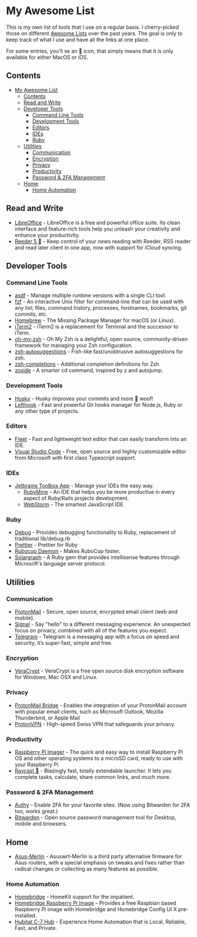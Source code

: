 # My Awesome List

This is my own list of tools that I use on a regular basis. I cherry-picked those on different [Awesome Lists](https://github.com/topics/awesome) over the past years.
The goal is only to keep track of what I use and have all the links at one place.

For some entries, you'll se an  icon, that simply means that it is only available for either MacOS or iOS.

## Contents

- [My Awesome List](#my-awesome-list)
  - [Contents](#contents)
  - [Read and Write](#read-and-write)
  - [Developer Tools](#developer-tools)
    - [Command Line Tools](#command-line-tools)
    - [Development Tools](#development-tools)
    - [Editors](#editors)
    - [IDEs](#ides)
    - [Ruby](#ruby)
  - [Utilities](#utilities)
    - [Communication](#communication)
    - [Encryption](#encryption)
    - [Privacy](#privacy)
    - [Productivity](#productivity)
    - [Password & 2FA Management](#password--2fa-management)
  - [Home](#home)
    - [Home Automation](#home-automation)

## Read and Write

- [LibreOffice](https://www.libreoffice.org/) - LibreOffice is a free and powerful office suite. Its clean interface and feature-rich tools help you unleash your creativity and enhance your productivity.
- [Reeder 5 ](https://reederapp.com/) - Keep control of your news reading with Reeder, RSS reader and read later client in one app, now with support for iCloud syncing.

## Developer Tools

### Command Line Tools

- [asdf](https://asdf-vm.com/) - Manage multiple runtime versions with a single CLI tool.
- [fzf](https://github.com/junegunn/fzf) - An interactive Unix filter for command-line that can be used with any list; files, command history, processes, hostnames, bookmarks, git commits, etc.
- [Homebrew](https://brew.sh/) - The Missing Package Manager for macOS (or Linux).
- [iTerm2](https://iterm2.com/) - iTerm2 is a replacement for Terminal and the successor to iTerm.
- [oh-my-zsh](https://ohmyz.sh/) - Oh My Zsh is a delightful, open source, community-driven framework for managing your Zsh configuration.
- [zsh-autosuggestions](https://github.com/zsh-users/zsh-autosuggestions) - Fish-like fast/unobtrusive autosuggestions for zsh.
- [zsh-completions](https://github.com/zsh-users/zsh-completions) - Additional completion definitions for Zsh
- [zoxide](https://github.com/ajeetdsouza/zoxide) - A smarter cd command, inspired by z and autojump.

### Development Tools

- [Husky](https://github.com/typicode/husky) - Husky improves your commits and more 🐶 woof!
- [Lefthook](https://github.com/evilmartians/lefthook) - Fast and powerful Git hooks manager for Node.js, Ruby or any other type of projects.
### Editors

- [Fleet](https://www.jetbrains.com/fleet/) - Fast and lightweight text editor that can easily transform into an IDE.
- [Visual Studio Code](https://code.visualstudio.com/) - Free, open source and highly customizable editor from Microsoft with first class Typescript support.

### IDEs

- [Jetbrains Toolbox App](https://www.jetbrains.com/toolbox-app/) - Manage your IDEs the easy way.
  - [RubyMine](https://www.jetbrains.com/ruby/) - An IDE that helps you be more productive in every aspect of Ruby/Rails projects development.
  - [WebStorm](https://www.jetbrains.com/webstorm/) - The smartest JavaScript IDE.

### Ruby

- [Debug](https://github.com/ruby/debug) - Provides debugging functionality to Ruby, replacement of traditional lib/debug.rb
- [Prettier](https://github.com/prettier/plugin-ruby) - Prettier for Ruby
- [Rubocop Daemon](https://github.com/fohte/rubocop-daemon) - Makes RuboCop faster.
- [Solargraph](https://solargraph.org/) - A Ruby gem that provides intellisense features through Microsoft's language server protocol.

## Utilities

### Communication

- [ProtonMail](https://protonmail.com/) - Secure, open source, encrypted email client (web and mobile).
- [Signal](https://www.signal.org/) - Say "hello" to a different messaging experience. An unexpected focus on privacy, combined with all of the features you expect.
- [Telegram](https://telegram.org/) - Telegram is a messaging app with a focus on speed and security, it’s super-fast, simple and free.
### Encryption

- [VeraCrypt](https://www.veracrypt.fr/en/Home.html) - VeraCrypt is a free open source disk encryption software for Windows, Mac OSX and Linux.

### Privacy

- [ProtonMail Bridge](https://protonmail.com/bridge/) - Enables the integration of your ProtonMail account with popular email clients, such as Microsoft Outlook, Mozilla Thunderbird, or Apple Mail
- [ProtonVPN](https://protonvpn.com/) - High-speed Swiss VPN that safeguards your privacy.

### Productivity

- [Raspberry Pi Imager](https://www.raspberrypi.com/software/) - The quick and easy way to install Raspberry Pi OS and other operating systems to a microSD card, ready to use with your Raspberry Pi
- [Raycast ](https://www.raycast.com/) - Blazingly fast, totally extendable launcher. It lets you complete tasks, calculate, share common links, and much more.

### Password & 2FA Management

- [Authy](https://authy.com/) - Enable 2FA for your favorite sites. (Now using Bitwarden for 2FA too, works great.)
- [Bitwarden](https://bitwarden.com/) - Open source password management tool for Desktop, mobile and browsers.

## Home

- [Asus-Merlin](https://www.asuswrt-merlin.net/) - Asuswrt-Merlin is a third party alternative firmware for Asus routers, with a special emphasis on tweaks and fixes rather than radical changes or collecting as many features as possible. 
### Home Automation

- [Homebridge](https://homebridge.io/) - HomeKit support for the impatient.
- [Homebridge Raspberry Pi Image](https://github.com/homebridge/homebridge-raspbian-image) - Provides a free Raspbian based Raspberry Pi image with Homebridge and Homebridge Config UI X pre-installed.
- [Hubitat C-7 Hub](https://hubitat.com/) - Experience Home Automation that is Local, Reliable, Fast, and Private.